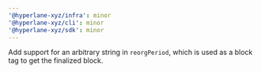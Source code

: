```yaml
---
'@hyperlane-xyz/infra': minor
'@hyperlane-xyz/cli': minor
'@hyperlane-xyz/sdk': minor
---
```


Add support for an arbitrary string in `reorgPeriod`, which is used as a block tag to get the finalized block.
